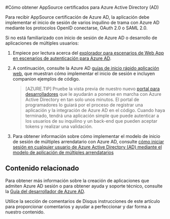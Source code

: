 <properties
   pageTitle="Cómo obtener AppSource certificado para Azure Active Directory | Microsoft Azure"
   description="Detalles sobre cómo obtener la aplicación AppSource certificado para Azure Active Directory."
   services="active-directory"
   documentationCenter=""
   authors="skwan"
   manager="mbaldwin"
   editor=""/>

<tags
   ms.service="active-directory"
   ms.devlang="na"
   ms.topic="article"
   ms.tgt_pltfrm="na"
   ms.workload="identity"
   ms.date="10/28/2016"
   ms.author="skwan;bryanla"/>

#<a name="how-to-get-appsource-certified-for-azure-active-directory-ad"></a>Cómo obtener AppSource certificados para Azure Active Directory (AD) 

Para recibir AppSource certificación de Azure AD, la aplicación debe implementar el inicio de sesión de varios inquilino de trama con Azure AD mediante los protocolos OpenID conectarse, OAuth 2.0 o SAML 2.0. 

Si no está familiarizado con inicio de sesión de Azure AD o desarrollo de aplicaciones de múltiples usuarios:

1. Empiece por lectura acerca del [explorador para escenarios de Web App en escenarios de autenticación para Azure AD][AAD-Auth-Scenarios-Browser-To-WebApp].  
2. A continuación, consulte la Azure AD [guías de inicio rápido aplicación web][AAD-QuickStart-Web-Apps], que muestran cómo implementar el inicio de sesión e incluyen companion ejemplos de código. 

    > [AZURE.TIP] Pruebe la vista previa de nuestro nuevo [portal para desarrolladores](https://identity.microsoft.com/Docs/Web) que le ayudarán a ponerse en marcha con Azure Active Directory en tan solo unos minutos.  El portal de programadores lo guiará por el proceso de registrar una aplicación y la integración de Azure AD en el código.  Cuando haya terminado, tendrá una aplicación simple que puede autenticar a los usuarios de su inquilino y un back-end que pueden aceptar tokens y realizar una validación.

3. Para obtener información sobre cómo implementar el modelo de inicio de sesión de múltiples arrendatario con Azure AD, consulte [cómo iniciar sesión en cualquier usuario de Azure Active Directory (AD) mediante el modelo de aplicación de múltiples arrendatarios][AAD-Howto-Multitenant-Overview]

## <a name="related-content"></a>Contenido relacionado
Para obtener más información sobre la creación de aplicaciones que admiten Azure AD sesión o para obtener ayuda y soporte técnico, consulte la [Guía del desarrollador de Azure AD][AAD-Dev-Guide].

Utilice la sección de comentarios de Disqus instrucciones de este artículo para proporcionar comentarios y ayudar a perfeccionar y dar forma a nuestro contenido.

<!--Reference style links -->
[AAD-Auth-Scenarios]: ./active-directory-authentication-scenarios.md
[AAD-Auth-Scenarios-Browser-To-WebApp]: ./active-directory-authentication-scenarios.md#web-browser-to-web-application
[AAD-Dev-Guide]: ./active-directory-developers-guide.md
[AAD-Howto-Multitenant-Overview]: ./active-directory-devhowto-multi-tenant-overview.md
[AAD-QuickStart-Web-Apps]: ./active-directory-developers-guide.md#web-application-quick-start-guides


<!--Image references-->










